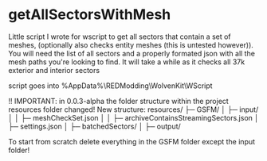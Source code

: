 # getAllSectorsWithMesh

Little script I wrote for wscript to get all sectors that contain a set of meshes, (optionally also checks entity meshes (this is untested however)).
You will need the list of all sectors and a properly formated json with all the mesh paths you're looking to find. 
It will take a while as it checks all 37k exterior and interior sectors

script goes into %AppData%\REDModding\WolvenKit\WScript

!! IMPORTANT:
in 0.0.3-alpha the folder structure within the project resources folder changed!
New structure:
resources/
├─ GSFM/
│  ├─ input/
│  │  ├─ meshCheckSet.json
│  │  ├─ archiveContainsStreamingSectors.json
│  ├─ settings.json 
│  ├─ batchedSectors/
│  ├─ output/

To start from scratch delete everything in the GSFM folder except the input folder!
